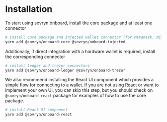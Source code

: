 # Installation

To start using sovryn onboard, install the core package and at least one connector

```bash
# install core package and injected wallet connector (for Metamask, Nifty, etc)
yarn add @sovryn/onboard-core @sovryn/onboard-injected
```

Additionally, if direct integration with a hardware wallet is required, install the corresponding connector

```bash
# install ledger and trezor connectors
yarn add @sovryn/onboard-ledger @sovryn/onboard-trezor
```

We also recommend installing the React UI component which provides a simple flow for connecting to a wallet. If you are not using React or want to implement your own UI, you can skip this step, but you should check on `@sovryn/onboard-react` package for examples of how to use the core package.

```bash
# install React UI component
yarn add @sovryn/onboard-react
```
